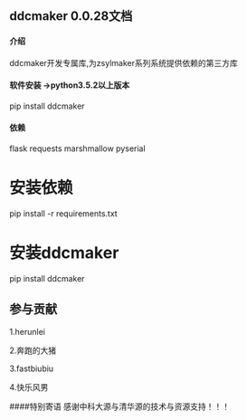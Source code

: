 ## ddcmaker 0.0.28文档

#### 介绍
ddcmaker开发专属库,为zsylmaker系列系统提供依赖的第三方库

#### 软件安装 ->python3.5.2以上版本
pip install ddcmaker


#### 依赖

flask
requests
marshmallow
pyserial



# 安装依赖
pip install -r requirements.txt
# 安装ddcmaker
pip install ddcmaker


## 参与贡献
1.herunlei

2.奔跑的大猪

3.fastbiubiu

4.快乐风男



####特别寄语
感谢中科大源与清华源的技术与资源支持！！！
